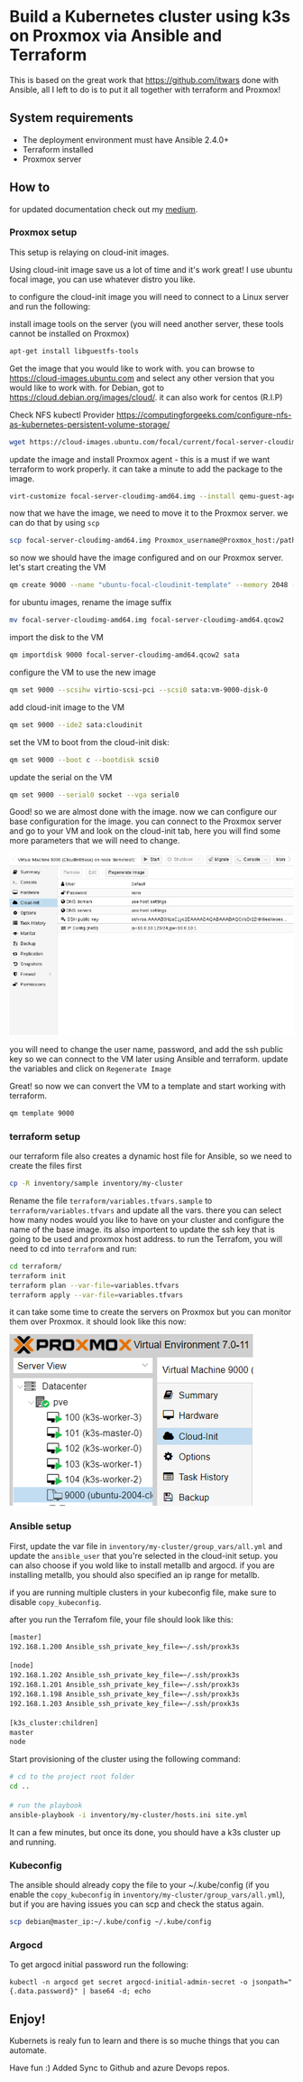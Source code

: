 # Build a Kubernetes cluster using k3s on Proxmox via Ansible and Terraform

This is based on the great work that <https://github.com/itwars> done with Ansible, all I left to do is to put it all together with terraform and Proxmox!

## System requirements

* The deployment environment must have Ansible 2.4.0+
* Terraform installed
* Proxmox server

## How to

for updated documentation check out my [medium](https://medium.com/@ssnetanel/build-a-kubernetes-cluster-using-k3s-on-proxmox-via-ansible-and-terraform-c97c7974d4a5).

### Proxmox setup

This setup is relaying on cloud-init images.

Using cloud-init image save us a lot of time and it's work great!
I use ubuntu focal image, you can use whatever distro you like.

to configure the cloud-init image you will need to connect to a Linux server and run the following:

install image tools on the server (you will need another server, these tools cannot be installed on Proxmox)

```bash
apt-get install libguestfs-tools
```

Get the image that you would like to work with.
you can browse to <https://cloud-images.ubuntu.com> and select any other version that you would like to work with.
for Debian, got to <https://cloud.debian.org/images/cloud/>.
it can also work for centos (R.I.P)

Check NFS kubectl Provider 
https://computingforgeeks.com/configure-nfs-as-kubernetes-persistent-volume-storage/

```bash
wget https://cloud-images.ubuntu.com/focal/current/focal-server-cloudimg-amd64.img
```

update the image and install Proxmox agent - this is a must if we want terraform to work properly.
it can take a minute to add the package to the image.

```bash
virt-customize focal-server-cloudimg-amd64.img --install qemu-guest-agent
```

now that we have the image, we need to move it to the Proxmox server.
we can do that by using `scp`

```bash
scp focal-server-cloudimg-amd64.img Proxmox_username@Proxmox_host:/path_on_Proxmox/focal-server-cloudimg-amd64.img
```

so now we should have the image configured and on our Proxmox server. let's start creating the VM

```bash
qm create 9000 --name "ubuntu-focal-cloudinit-template" --memory 2048 --net0 virtio,bridge=vmbr0
```

for ubuntu images, rename the image suffix

```bash
mv focal-server-cloudimg-amd64.img focal-server-cloudimg-amd64.qcow2
```

import the disk to the VM

```bash
qm importdisk 9000 focal-server-cloudimg-amd64.qcow2 sata
```

configure the VM to use the new image

```bash
qm set 9000 --scsihw virtio-scsi-pci --scsi0 sata:vm-9000-disk-0
```

add cloud-init image to the VM

```bash
qm set 9000 --ide2 sata:cloudinit
```

set the VM to boot from the cloud-init disk:

```bash
qm set 9000 --boot c --bootdisk scsi0
```

update the serial on the VM

```bash
qm set 9000 --serial0 socket --vga serial0
```

Good! so we are almost done with the image. now we can configure our base configuration for the image.
you can connect to the Proxmox server and go to your VM and look on the cloud-init tab, here you will find some more parameters that we will need to change.

![alt text](pics/gui-cloudinit-config.png)

you will need to change the user name, password, and add the ssh public key so we can connect to the VM later using Ansible and terraform.
update the variables and click on `Regenerate Image`

Great! so now we can convert the VM to a template and start working with terraform.

```bash
qm template 9000
```

### terraform setup

our terraform file also creates a dynamic host file for Ansible, so we need to create the files first

```bash
cp -R inventory/sample inventory/my-cluster
```

Rename the file `terraform/variables.tfvars.sample` to `terraform/variables.tfvars` and update all the vars.
there you can select how many nodes would you like to have on your cluster and configure the name of the base image. its also importent to update the ssh key that is going to be used and proxmox host address.
to run the Terrafom, you will need to cd into `terraform` and run:

```bash
cd terraform/
terraform init
terraform plan --var-file=variables.tfvars
terraform apply --var-file=variables.tfvars
```

it can take some time to create the servers on Proxmox but you can monitor them over Proxmox.
it should look like this now:

![alt text](pics/h0Ha98fXyO.png)

### Ansible setup

First, update the var file in `inventory/my-cluster/group_vars/all.yml` and update the ```ansible_user``` that you're selected in the cloud-init setup. you can also choose if you wold like to install metallb and argocd. if you are installing metallb, you should also specified an ip range for metallb. 

if you are running multiple clusters in your kubeconfig file, make sure to disable ```copy_kubeconfig```.

after you run the Terrafom file, your file should look like this:

```bash
[master]
192.168.1.200 Ansible_ssh_private_key_file=~/.ssh/proxk3s

[node]
192.168.1.202 Ansible_ssh_private_key_file=~/.ssh/proxk3s
192.168.1.201 Ansible_ssh_private_key_file=~/.ssh/proxk3s
192.168.1.198 Ansible_ssh_private_key_file=~/.ssh/proxk3s
192.168.1.203 Ansible_ssh_private_key_file=~/.ssh/proxk3s

[k3s_cluster:children]
master
node
```

Start provisioning of the cluster using the following command:

```bash
# cd to the project root folder
cd ..

# run the playbook
ansible-playbook -i inventory/my-cluster/hosts.ini site.yml
```

It can a few minutes, but once its done, you should have a k3s cluster up and running.

### Kubeconfig

The ansible should already copy the file to your ~/.kube/config (if you enable the ```copy_kubeconfig``` in  ```inventory/my-cluster/group_vars/all.yml```), but if you are having issues you can scp and check the status again.

```bash
scp debian@master_ip:~/.kube/config ~/.kube/config
```

### Argocd
To get argocd initial password run the following:

```
kubectl -n argocd get secret argocd-initial-admin-secret -o jsonpath="{.data.password}" | base64 -d; echo
```

## Enjoy!

Kubernets is realy fun to learn and there is so muche things that you can automate.

Have fun :)
Added Sync to Github and azure Devops repos.